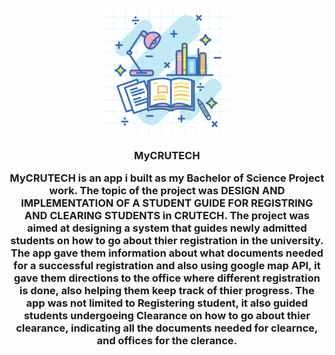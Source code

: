 <p align="center">
   <img src="assets/splash.png", width="200">
</p>
<h3 align="center">MyCRUTECH</> 
   
   
MyCRUTECH is an app i built as my Bachelor of Science Project work. The topic of the project was DESIGN AND IMPLEMENTATION OF A STUDENT GUIDE FOR REGISTRING AND CLEARING STUDENTS in CRUTECH. The project was aimed at designing a system that guides newly admitted students on how to go about thier registration in the university. The app gave them information about what documents needed for a successful registration and also using google map API, it gave them directions to the office where different registration is done, also helping them keep track of thier progress. The app was not limited to Registering student, it also guided students undergoeing Clearance on how to go about thier clearance, indicating all the documents needed for clearnce, and offices for the clerance.
